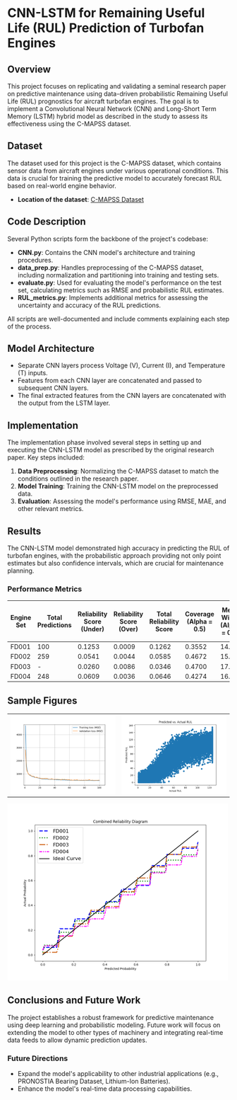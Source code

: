 # CNN-LSTM for Remaining Useful Life (RUL) Prediction of Turbofan Engines

## Overview

This project focuses on replicating and validating a seminal research paper on predictive maintenance using data-driven probabilistic Remaining Useful Life (RUL) prognostics for aircraft turbofan engines. The goal is to implement a Convolutional Neural Network (CNN) and Long-Short Term Memory (LSTM) hybrid model as described in the study to assess its effectiveness using the C-MAPSS dataset.

## Dataset

The dataset used for this project is the C-MAPSS dataset, which contains sensor data from aircraft engines under various operational conditions. This data is crucial for training the predictive model to accurately forecast RUL based on real-world engine behavior.

- **Location of the dataset**: [C-MAPSS Dataset](https://github.com/TheBriteGroup/Elijah/tree/main/Assigned/CNN/Data)

## Code Description

Several Python scripts form the backbone of the project's codebase:

- **CNN.py**: Contains the CNN model's architecture and training procedures.
- **data_prep.py**: Handles preprocessing of the C-MAPSS dataset, including normalization and partitioning into training and testing sets.
- **evaluate.py**: Used for evaluating the model's performance on the test set, calculating metrics such as RMSE and probabilistic RUL estimates.
- **RUL_metrics.py**: Implements additional metrics for assessing the uncertainty and accuracy of the RUL predictions.

All scripts are well-documented and include comments explaining each step of the process.

## Model Architecture

- Separate CNN layers process Voltage (V), Current (I), and Temperature (T) inputs.
- Features from each CNN layer are concatenated and passed to subsequent CNN layers.
- The final extracted features from the CNN layers are concatenated with the output from the LSTM layer.

## Implementation

The implementation phase involved several steps in setting up and executing the CNN-LSTM model as prescribed by the original research paper. Key steps included:

1. **Data Preprocessing**: Normalizing the C-MAPSS dataset to match the conditions outlined in the research paper.
2. **Model Training**: Training the CNN-LSTM model on the preprocessed data.
3. **Evaluation**: Assessing the model's performance using RMSE, MAE, and other relevant metrics.

## Results

The CNN-LSTM model demonstrated high accuracy in predicting the RUL of turbofan engines, with the probabilistic approach providing not only point estimates but also confidence intervals, which are crucial for maintenance planning.

### Performance Metrics

| Engine Set | Total Predictions | Reliability Score (Under) | Reliability Score (Over) | Total Reliability Score | Coverage (Alpha = 0.5) | Mean Width (Alpha = 0.5) | Coverage (Alpha = 0.9) | Mean Width (Alpha = 0.9) | Coverage (Alpha = 0.95) | Mean Width (Alpha = 0.95) | RMSE  | MAE   | Mean Variance | Mean Std Dev |
|------------|--------------------|---------------------------|--------------------------|-------------------------|-------------------------|--------------------------|------------------------|--------------------------|-------------------------|--------------------------|-------|-------|---------------|--------------|
| FD001      | 100              | 0.1253                    | 0.0009                   | 0.1262                  | 0.3552                  | 14.42                    | 0.7660                 | 34.71                    | 0.7660                  | 34.71                    | 15.38 | 12.04 | 113.04        | 10.40        |
| FD002      | 259                | 0.0541                    | 0.0044                   | 0.0585                  | 0.4672                  | 15.32                    | 0.8185                 | 36.14                    | 0.8185                  | 36.14                    | 14.18 | 10.79 | 123.42        | 10.91        |
| FD003      | -                  | 0.0260                    | 0.0086                   | 0.0346                  | 0.4700                  | 17.02                    | 0.9000                 | 39.84                    | 0.9000                  | 39.84                    | 13.06 | 10.39 | 155.01        | 12.16        |
| FD004      | 248                | 0.0609                    | 0.0036                   | 0.0646                  | 0.4274                  | 16.09                    | 0.8105                 | 38.85                    | 0.8105                  | 38.85                    | 15.97 | 12.01 | 139.90        | 11.59        |

## Sample Figures
<table>
  <tr>
    <td><img src="Assigned/CNN/MSE_vs_epochs.png" alt="Training and Validation Loss" width="500px"></td>
    <td><img src="cnn_figures/FD001/Predicted_RUL_vs._Actual_RUL_ALL.png" alt="Predicted RUL vs Actual" width="500px"></td>
  </tr>
</table>
<img src="cnn_figures/Combined Reliability Diagram.png" alt="Combined Reliability Diagram" width="500px">


## Conclusions and Future Work

The project establishes a robust framework for predictive maintenance using deep learning and probabilistic modeling. Future work will focus on extending the model to other types of machinery and integrating real-time data feeds to allow dynamic prediction updates.

### Future Directions

- Expand the model's applicability to other industrial applications (e.g., PRONOSTIA Bearing Dataset, Lithium-Ion Batteries).
- Enhance the model's real-time data processing capabilities.
